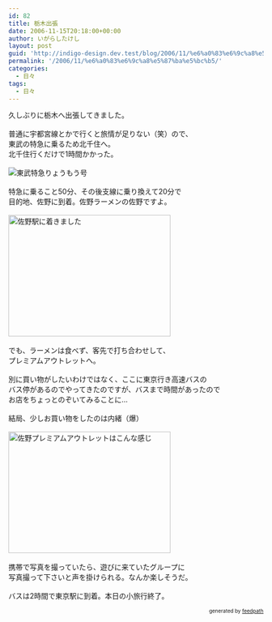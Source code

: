 ```yaml
---
id: 82
title: 栃木出張
date: 2006-11-15T20:18:00+00:00
author: いがらしたけし
layout: post
guid: 'http://indigo-design.dev.test/blog/2006/11/%e6%a0%83%e6%9c%a8%e5%87%ba%e5%bc%b5/'
permalink: '/2006/11/%e6%a0%83%e6%9c%a8%e5%87%ba%e5%bc%b5/'
categories:
  - 日々
tags:
  - 日々
---
```

久しぶりに栃木へ出張してきました。
<br />
<br />普通に宇都宮線とかで行くと旅情が足りない（笑）ので、
<br />東武の特急に乗るため北千住へ。
<br />北千住行くだけで1時間かかった。
<br />
<br /><img src="https://indigo-design.org/sample/blog/061115a.jpg" alt="東武特急りょうもう号" border="0"><br /><br />特急に乗ること50分、その後支線に乗り換えて20分で
<br />目的地、佐野に到着。佐野ラーメンの佐野ですよ。
<br /><br /><img style="width: 320px;height: 240px" src="https://indigo-design.org/sample/blog/061115b.jpg" alt="佐野駅に着きました" border="0"><br /><br />でも、ラーメンは食べず、客先で打ち合わせして、
<br />プレミアムアウトレットへ。
<br />
<br />別に買い物がしたいわけではなく、ここに東京行き高速バスの
<br />バス停があるのでやってきたのですが、バスまで時間があったので
<br />お店をちょっとのぞいてみることに…
<br />
<br />結局、少しお買い物をしたのは内緒（爆）
<br />
<br /><img style="width: 320px;height: 240px" src="https://indigo-design.org/sample/blog/061115c.jpg" alt="佐野プレミアムアウトレットはこんな感じ" border="0"><br /><br />携帯で写真を撮っていたら、遊びに来ていたグループに
<br />写真撮って下さいと声を掛けられる。なんか楽しそうだ。
<br />
<br />バスは2時間で東京駅に到着。本日の小旅行終了。
<div style="text-align: right;font-size: 10px">
&nbsp;&nbsp;<span>generated by <a href="http://feedpath.jp">feedpath</a></span>
</div>